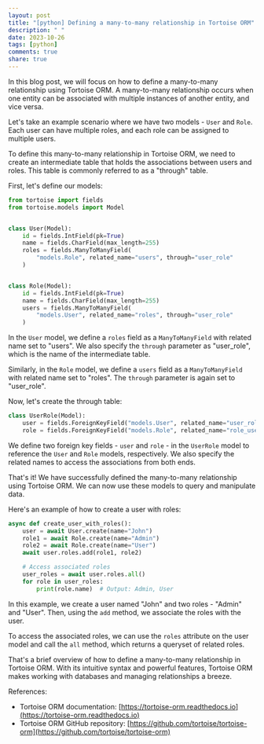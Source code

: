 ```yaml
---
layout: post
title: "[python] Defining a many-to-many relationship in Tortoise ORM"
description: " "
date: 2023-10-26
tags: [python]
comments: true
share: true
---
```


In this blog post, we will focus on how to define a many-to-many relationship using Tortoise ORM. A many-to-many relationship occurs when one entity can be associated with multiple instances of another entity, and vice versa.

Let's take an example scenario where we have two models - `User` and `Role`. Each user can have multiple roles, and each role can be assigned to multiple users.

To define this many-to-many relationship in Tortoise ORM, we need to create an intermediate table that holds the associations between users and roles. This table is commonly referred to as a "through" table.

First, let's define our models:

```python
from tortoise import fields
from tortoise.models import Model


class User(Model):
    id = fields.IntField(pk=True)
    name = fields.CharField(max_length=255)
    roles = fields.ManyToManyField(
        "models.Role", related_name="users", through="user_role"
    )


class Role(Model):
    id = fields.IntField(pk=True)
    name = fields.CharField(max_length=255)
    users = fields.ManyToManyField(
        "models.User", related_name="roles", through="user_role"
    )
```

In the `User` model, we define a `roles` field as a `ManyToManyField` with related name set to "users". We also specify the `through` parameter as "user_role", which is the name of the intermediate table.

Similarly, in the `Role` model, we define a `users` field as a `ManyToManyField` with related name set to "roles". The `through` parameter is again set to "user_role".

Now, let's create the through table:

```python
class UserRole(Model):
    user = fields.ForeignKeyField("models.User", related_name="user_roles")
    role = fields.ForeignKeyField("models.Role", related_name="role_users")
```

We define two foreign key fields - `user` and `role` - in the `UserRole` model to reference the `User` and `Role` models, respectively. We also specify the related names to access the associations from both ends.

That's it! We have successfully defined the many-to-many relationship using Tortoise ORM. We can now use these models to query and manipulate data.

Here's an example of how to create a user with roles:

```python
async def create_user_with_roles():
    user = await User.create(name="John")
    role1 = await Role.create(name="Admin")
    role2 = await Role.create(name="User")
    await user.roles.add(role1, role2)

    # Access associated roles
    user_roles = await user.roles.all()
    for role in user_roles:
        print(role.name)  # Output: Admin, User
```

In this example, we create a user named "John" and two roles - "Admin" and "User". Then, using the `add` method, we associate the roles with the user.

To access the associated roles, we can use the `roles` attribute on the user model and call the `all` method, which returns a queryset of related roles.

That's a brief overview of how to define a many-to-many relationship in Tortoise ORM. With its intuitive syntax and powerful features, Tortoise ORM makes working with databases and managing relationships a breeze.

References:
- Tortoise ORM documentation: [https://tortoise-orm.readthedocs.io](https://tortoise-orm.readthedocs.io)
- Tortoise ORM GitHub repository: [https://github.com/tortoise/tortoise-orm](https://github.com/tortoise/tortoise-orm)
